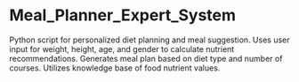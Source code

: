 # Meal_Planner_Expert_System
Python script for personalized diet planning and meal suggestion. Uses user input for weight, height, age, and gender to calculate nutrient recommendations. Generates meal plan based on diet type and number of courses. Utilizes knowledge base of food nutrient values.
